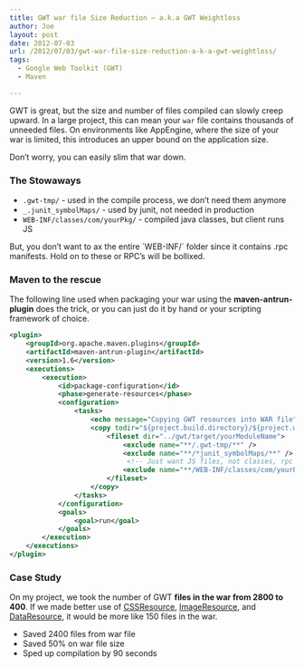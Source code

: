 ```yaml
---
title: GWT war file Size Reduction – a.k.a GWT Weightloss
author: Joe
layout: post
date: 2012-07-03
url: /2012/07/03/gwt-war-file-size-reduction-a-k-a-gwt-weightloss/
tags:
  - Google Web Toolkit (GWT)
  - Maven

---
```

GWT is great, but the size and number of files compiled can slowly creep upward. In a large project, this can mean your `war` file contains thousands of unneeded files. On environments like AppEngine, where the size of your war is limited, this introduces an upper bound on the application size.

Don&#8217;t worry, you can easily slim that war down.

### The Stowaways

  * `.gwt-tmp/` - used in the compile process, we don&#8217;t need them anymore
  * `_.junit_symbolMaps/` - used by junit, not needed in production
  * `WEB-INF/classes/com/yourPkg/` - compiled java classes, but client runs JS

<div>
  But, you don&#8217;t want to ax the entire `WEB-INF/` folder since it contains .rpc manifests. Hold on to these or RPC&#8217;s will be bollixed.
</div>

### Maven to the rescue

The following line used when packaging your war using the **maven-antrun-plugin** does the trick, or you can just do it by hand or your scripting framework of choice.

```xml
<plugin>
    <groupId>org.apache.maven.plugins</groupId>
    <artifactId>maven-antrun-plugin</artifactId>
    <version>1.6</version>
    <executions>
        <execution>
            <id>package-configuration</id>
            <phase>generate-resources</phase>
            <configuration>
                <tasks>
                    <echo message="Copying GWT resources into WAR file" />
                    <copy todir="${project.build.directory}/${project.warOutputName}">
                        <fileset dir="../gwt/target/yourModuleName">
                            <exclude name="**/.gwt-tmp/**" />
                            <exclude name="**/*junit_symbolMaps/**" />
                             <!-- Just want JS files, not classes, rpc -->
                            <exclude name="**/WEB-INF/classes/com/yourPkg/**" />
                        </fileset>
                    </copy>
                </tasks>
            </configuration>
            <goals>
                <goal>run</goal>
            </goals>
        </execution>
    </executions>
</plugin>
```

### Case Study

On my project, we took the number of GWT **files in the war from 2800 to 400**. If we made better use of [CSSResource][1], [ImageResource][2], and [DataResource][3], it would be more like 150 files in the war.

  * Saved 2400 files from war file
  * Saved 50% on war file size
  * Sped up compilation by 90 seconds

 [1]: https://developers.google.com/web-toolkit/doc/latest/DevGuideClientBundle#CssResource
 [2]: https://developers.google.com/web-toolkit/doc/latest/DevGuideClientBundle#ImageResource
 [3]: https://developers.google.com/web-toolkit/doc/latest/DevGuideClientBundle#DataResource
 